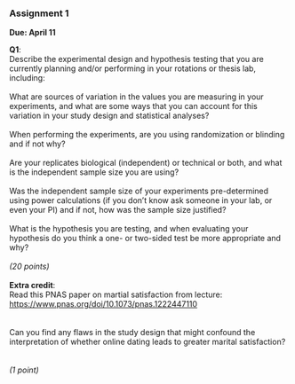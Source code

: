 ### Assignment 1

**Due: April 11**

**Q1**: <br>
Describe the experimental design and hypothesis testing that you are currently planning and/or performing in your rotations or thesis lab, including:
<br><br>
What are sources of variation in the values you are measuring in your experiments, and what are some ways that you can account for this variation in your study design and statistical analyses?
<br><br>
When performing the experiments, are you using randomization or blinding and if not why?
<br><br>
Are your replicates biological (independent) or technical or both, and what is the independent sample size you are using?
<br><br>
Was the independent sample size of your experiments pre-determined using power calculations (if you don’t know ask someone in your lab, or even your PI) and if not, how was the sample size justified?
<br><br>
What is the hypothesis you are testing, and when evaluating your hypothesis do you think a one- or two-sided test be more appropriate and why?
<br><br>
*(20 points)*
<br>
<br>
**Extra credit**:<br>
Read this PNAS paper on martial satisfaction from lecture:  https://www.pnas.org/doi/10.1073/pnas.1222447110  
<br><br>
Can you find any flaws in the study design that might confound the interpretation of whether online dating leads to greater marital satisfaction?  
<br><br>
*(1 point)*  
